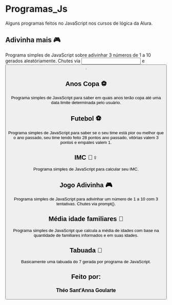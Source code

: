 # Programas_Js
Alguns programas feitos no JavaScript nos cursos de lógica da Alura.

## Adivinha mais 🎮
Programa simples de JavaScript sobre adivinhar 3 números de 1 a 10 gerados aleatóriamente. Chutes via <input> e <button>. 

## Anos Copa ⚽
Programa simples de JavaScript para saber em quais anos terão copa até uma data limite determinada pelo usuário.

## Futebol ⚽
Programa simples de JavaScript para saber se o seu time está pior ou melhor que o ano passado, seu time tendo feito 28 pontos ano passado, vitórias valem 3 pontos e empates valem 1.

## IMC 🏋️‍♀️
Programa simples de JavaScript para calcular seu IMC.

## Jogo Adivinha 🎮
Programa simples de JavaScript para adivinhar um número de 1 a 10 com 3 tentativas. Chutes via prompt().

## Média idade familiares 🧑
Programa simples de JavaScript que calcula a média de idades com base na quantidade de familiares informados e em suas idades.

## Tabuada 🔢
Basicamente uma tabuada do 7 gerada por programa de JavaScript.

## Feito por:
### Théo Sant'Anna Goularte 
